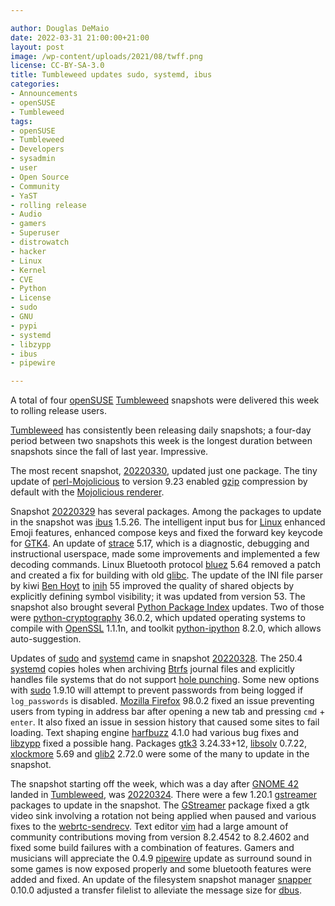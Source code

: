 ```yaml
---

author: Douglas DeMaio
date: 2022-03-31 21:00:00+21:00
layout: post
image: /wp-content/uploads/2021/08/twff.png
license: CC-BY-SA-3.0
title: Tumbleweed updates sudo, systemd, ibus 
categories:
- Announcements
- openSUSE
- Tumbleweed
tags:
- openSUSE
- Tumbleweed
- Developers
- sysadmin
- user
- Open Source
- Community
- YaST
- rolling release
- Audio
- gamers
- Superuser
- distrowatch
- hacker
- Linux
- Kernel
- CVE
- Python
- License
- sudo
- GNU
- pypi
- systemd
- libzypp
- ibus
- pipewire

---
```


A total of four [openSUSE](https://get.opensuse.org/) [Tumbleweed](https://get.opensuse.org/tumbleweed/) snapshots were delivered this week to rolling release users.

[Tumbleweed](https://get.opensuse.org/tumbleweed/) has consistently been releasing daily snapshots; a four-day period between two snapshots this week is the longest duration between snapshots since the fall of last year. Impressive.

The most recent snapshot, [20220330](https://lists.opensuse.org/archives/list/factory@lists.opensuse.org/thread/VCSXX3PGJ3LWXU7GRYU2YZUORH24LJ62/), updated just one package. The tiny update of [perl-Mojolicious](https://mojolicious.org/) to version 9.23 enabled [gzip](https://www.gnu.org/software/gzip/) compression by default with the [Mojolicious renderer](https://docs.mojolicious.org/Mojolicious/Guides/Rendering).

Snapshot [20220329](https://lists.opensuse.org/archives/list/factory@lists.opensuse.org/thread/CBP3S6EOSULGETF5PKSTSDWHK7NTCPT3/) has several packages. Among the packages to update in the snapshot was [ibus](https://github.com/ibus/ibus) 1.5.26. The intelligent input bus for [Linux](https://www.kernel.org/) enhanced Emoji features, enhanced compose keys and fixed the forward key keycode for [GTK4](https://www.gtk.org/). An update of [strace](https://strace.io/)  5.17, which is a diagnostic, debugging and instructional userspace, made some improvements and implemented a few decoding commands. Linux Bluetooth protocol [bluez](http://www.bluez.org/) 5.64 removed a patch and created a fix for building with old [glibc](https://www.gnu.org/software/libc/). The update of the INI file parser by kiwi [Ben Hoyt](https://github.com/sponsors/benhoyt/) to [inih](https://github.com/benhoyt/inih) 55 improved the quality of shared objects by explicitly defining symbol visibility; it was updated from version 53. The snapshot also brought several [Python Package Index](https://pypi.org/) updates. Two of those were [python-cryptography](https://pypi.org/project/cryptography/) 36.0.2, which updated operating systems to compile with [OpenSSL](https://www.openssl.org/) 1.1.1n, and toolkit [python-ipython](https://pypi.org/project/ipython/) 8.2.0, which allows auto-suggestion.

Updates of [sudo](https://www.sudo.ws/) and [systemd](https://freedesktop.org/wiki/Software/systemd/) came in snapshot [20220328](https://lists.opensuse.org/archives/list/factory@lists.opensuse.org/thread/4ZDZWFKGAXQYNFQUIFMSYBB6LMZEUWKO/). The 250.4 [systemd](https://freedesktop.org/wiki/Software/systemd/) copies holes when archiving [Btrfs](https://btrfs.wiki.kernel.org/index.php/Main_Page) journal files and explicitly handles file systems that do not support [hole punching](https://lwn.net/Articles/415889/). Some new options with [sudo](https://www.sudo.ws/) 1.9.10 will attempt to prevent passwords from being logged if `log_passwords` is disabled. [Mozilla Firefox](https://www.mozilla.org) 98.0.2 fixed an issue preventing users from typing in address bar after opening a new tab and pressing `cmd` + `enter`. It also fixed an issue in session history that caused some sites to fail loading. Text shaping engine [harfbuzz](https://github.com/harfbuzz/harfbuzz) 4.1.0 had various bug fixes and [libzypp](https://github.com/openSUSE/libzypp) fixed a possible hang. Packages [gtk3](https://www.gtk.org/) 3.24.33+12, [libsolv](https://github.com/openSUSE/libsolv) 0.7.22, [xlockmore](http://sillycycle.com/xlockmore.html) 5.69 and [glib2](https://wiki.gnome.org/Projects/GLib) 2.72.0 were some of the many to update in the snapshot.

The snapshot starting off the week, which was a day after [GNOME 42](https://news.opensuse.org/2022/03/25/tw-gets-gnome42/) landed in [Tumbleweed](https://get.opensuse.org/tumbleweed/), was [20220324](https://lists.opensuse.org/archives/list/factory@lists.opensuse.org/thread/FMKIY5SACKDSEH3Q6YTWAFQWQ2D24KRQ/). There were a few 1.20.1 [gstreamer](https://gstreamer.freedesktop.org/) packages to update in the snapshot. The [GStreamer](https://gstreamer.freedesktop.org/) package fixed a gtk video sink involving a rotation not being applied when paused and various fixes to the [webrtc-sendrecv](https://gitlab.freedesktop.org/gstreamer/gst-examples/-/tree/master/webrtc/sendrecv). Text editor [vim](https://www.vim.org/) had a large amount of community contributions moving from version 8.2.4542 to 8.2.4602 and fixed some build failures with a combination of features. Gamers and musicians will appreciate the 0.4.9 [pipewire](https://pipewire.org/) update as surround sound in some games is now exposed properly and some bluetooth features were added and fixed. An update of the filesystem snapshot manager [snapper](https://en.opensuse.org/openSUSE:Snapper_Tutorial) 0.10.0 adjusted a transfer filelist to alleviate the message size for [dbus](https://www.freedesktop.org/wiki/Software/dbus/).

<meta name="openSUSE, Tumbleweed, Developers, sysadmin, user, Open Source, rolling release, gamers, uperuser, distrowatch, hacker, Linux, Kernel, gtk4, gnome, snapper, systemd, sudo, btrfs, ibus" content="HTML,CSS,XML,JavaScript">
